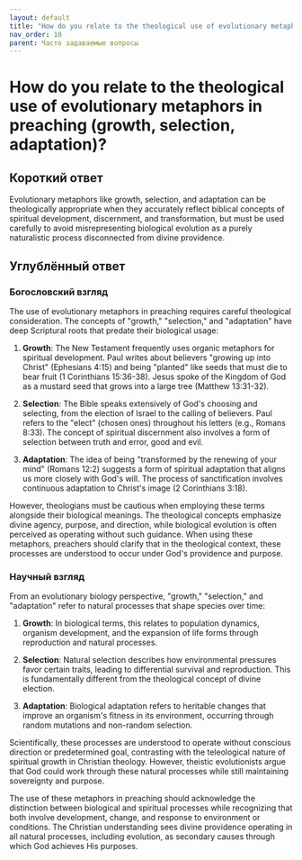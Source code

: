 ```yaml
---
layout: default
title: "How do you relate to the theological use of evolutionary metaphors in preaching (growth, selection, adaptation)?"
nav_order: 10
parent: Часто задаваемые вопросы
---
```


# How do you relate to the theological use of evolutionary metaphors in preaching (growth, selection, adaptation)?

## Короткий ответ

Evolutionary metaphors like growth, selection, and adaptation can be theologically appropriate when they accurately reflect biblical concepts of spiritual development, discernment, and transformation, but must be used carefully to avoid misrepresenting biological evolution as a purely naturalistic process disconnected from divine providence.

## Углублённый ответ

### Богословский взгляд

The use of evolutionary metaphors in preaching requires careful theological consideration. The concepts of "growth," "selection," and "adaptation" have deep Scriptural roots that predate their biological usage:

1. **Growth**: The New Testament frequently uses organic metaphors for spiritual development. Paul writes about believers "growing up into Christ" (Ephesians 4:15) and being "planted" like seeds that must die to bear fruit (1 Corinthians 15:36-38). Jesus spoke of the Kingdom of God as a mustard seed that grows into a large tree (Matthew 13:31-32).

2. **Selection**: The Bible speaks extensively of God's choosing and selecting, from the election of Israel to the calling of believers. Paul refers to the "elect" (chosen ones) throughout his letters (e.g., Romans 8:33). The concept of spiritual discernment also involves a form of selection between truth and error, good and evil.

3. **Adaptation**: The idea of being "transformed by the renewing of your mind" (Romans 12:2) suggests a form of spiritual adaptation that aligns us more closely with God's will. The process of sanctification involves continuous adaptation to Christ's image (2 Corinthians 3:18).

However, theologians must be cautious when employing these terms alongside their biological meanings. The theological concepts emphasize divine agency, purpose, and direction, while biological evolution is often perceived as operating without such guidance. When using these metaphors, preachers should clarify that in the theological context, these processes are understood to occur under God's providence and purpose.

### Научный взгляд

From an evolutionary biology perspective, "growth," "selection," and "adaptation" refer to natural processes that shape species over time:

1. **Growth**: In biological terms, this relates to population dynamics, organism development, and the expansion of life forms through reproduction and natural processes.

2. **Selection**: Natural selection describes how environmental pressures favor certain traits, leading to differential survival and reproduction. This is fundamentally different from the theological concept of divine election.

3. **Adaptation**: Biological adaptation refers to heritable changes that improve an organism's fitness in its environment, occurring through random mutations and non-random selection.

Scientifically, these processes are understood to operate without conscious direction or predetermined goal, contrasting with the teleological nature of spiritual growth in Christian theology. However, theistic evolutionists argue that God could work through these natural processes while still maintaining sovereignty and purpose.

The use of these metaphors in preaching should acknowledge the distinction between biological and spiritual processes while recognizing that both involve development, change, and response to environment or conditions. The Christian understanding sees divine providence operating in all natural processes, including evolution, as secondary causes through which God achieves His purposes.